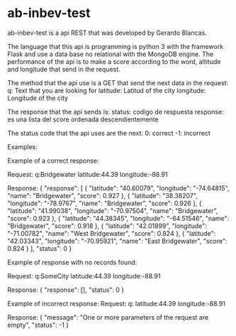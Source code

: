 # ab-inbev-test
ab-inbev-test is a api REST that was developed by Gerardo Blancas. 

The language that this api is programming is python 3 with the framework Flask and use a data base no relational with the MongoDB engine. The performance of the api is to make a score according to the word, altitude and longitude that send in the request.

The method that the api use is a GET that send the next data in the request: 
q: Text that you are looking for
latitude: Latitud of the city
longitude: Longitude of the city

The response that the api sends is:
status: codigo de respuesta
response: es una lista del score ordenada descendientemente 

The status code that the api uses are the next:
0: correct
-1: incorrect

Examples:

Example of a correct response:

Request:
q:Bridgewater
latitude:44.39
longitude:-88.91

Response:
{
    "response": [
        {
            "latitude": "40.60079",
            "longitude": "-74.64815",
            "name": "Bridgewater",
            "score": 0.927
        },
        {
            "latitude": "38.38207",
            "longitude": "-78.9767",
            "name": "Bridgewater",
            "score": 0.926
        },
        {
            "latitude": "41.99038",
            "longitude": "-70.97504",
            "name": "Bridgewater",
            "score": 0.923
        },
        {
            "latitude": "44.38345",
            "longitude": "-64.51546",
            "name": "Bridgewater",
            "score": 0.918
        },
        {
            "latitude": "42.01899",
            "longitude": "-71.00782",
            "name": "West Bridgewater",
            "score": 0.824
        },
        {
            "latitude": "42.03343",
            "longitude": "-70.95921",
            "name": "East Bridgewater",
            "score": 0.824
        }
    ],
    "status": 0
}


Example of response with no records found:

Request:
q:SomeCity
latitude:44.39
longitude:-88.91

Response:
{
    "response": [],
    "status": 0
}

Example of incorrect response:
Request:
q:
latitude:44.39
longitude:-88.91

Response:
{
    "message": "One or more parameters of the request are empty",
    "status": -1
}